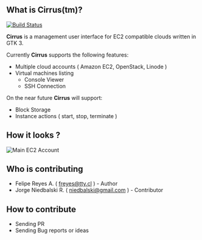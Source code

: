## What is Cirrus(tm)?

[![Build Status](https://travis-ci.org/freyes/cirrus.png?branch=master)](https://travis-ci.org/freyes/cirrus)

**Cirrus** is a management user interface for EC2 compatible clouds written
in GTK 3.

Currently **Cirrus** supports the following features:

* Multiple cloud accounts ( Amazon EC2, OpenStack, Linode )
* Virtual machines listing
  * Console Viewer
  * SSH Connection

On the near future **Cirrus** will support:

* Block Storage
* Instance actions ( start, stop, terminate )


## How it looks ?

![Main EC2 Account](https://raw.github.com/niedbalski/cirrus/master/assets/screenshot.png)


## Who is contributing

* Felipe Reyes A. ( freyes@tty.cl ) - Author 
* Jorge Niedbalski R. ( niedbalski@gmail.com ) - Contributor

## How to contribute

* Sending PR
* Sending Bug reports or ideas
